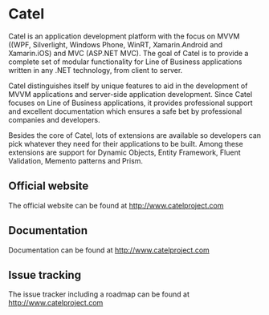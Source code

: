 Catel
=====

Catel is an application development platform with the focus on MVVM ((WPF, Silverlight, Windows Phone, WinRT, Xamarin.Android
and Xamarin.iOS) and MVC (ASP.NET MVC). 
The goal of Catel is to provide a complete set of modular functionality for Line of Business applications written in any .NET 
technology, from client to server.

Catel distinguishes itself by unique features to aid in the development of MVVM applications and server-side application 
development. Since Catel focuses on Line of Business applications, it provides professional support and excellent documentation 
which ensures a safe bet by professional companies and developers.

Besides the core of Catel, lots of extensions are available so developers can pick whatever they need for their applications 
to be built. Among these extensions are support for Dynamic Objects, Entity Framework, Fluent Validation, Memento patterns and Prism.

## Official website

The official website can be found at http://www.catelproject.com

## Documentation

Documentation can be found at http://www.catelproject.com

## Issue tracking

The issue tracker including a roadmap can be found at http://www.catelproject.com